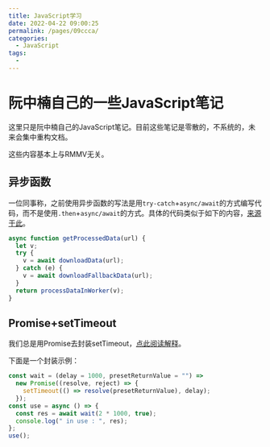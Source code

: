```yaml
---
title: JavaScript学习
date: 2022-04-22 09:00:25
permalink: /pages/09ccca/
categories: 
  - JavaScript
tags: 
  - 
---
```


# 阮中楠自己的一些JavaScript笔记
这里只是阮中楠自己的JavaScript笔记。目前这些笔记是零散的，不系统的，未来会集中重构文档。

这些内容基本上与RMMV无关。






## 异步函数
一位同事称，之前使用异步函数的写法是用`try-catch`+`async/await`的方式编写代码，而不是使用`.then`+`async/await`的方式。具体的代码类似于如下的内容，[来源于此](https://developer.mozilla.org/zh-CN/docs/Web/JavaScript/Reference/Statements/async_function#使用async函数重写_promise_链)。

``` js
async function getProcessedData(url) {
  let v;
  try {
    v = await downloadData(url);
  } catch (e) {
    v = await downloadFallbackData(url);
  }
  return processDataInWorker(v);
}
```


## Promise+setTimeout
我们总是用Promise去封装setTimeout，[点此阅读解释](https://developer.mozilla.org/zh-CN/docs/Web/JavaScript/Guide/Using_promises#在旧式回调_api_中创建_promise)。

下面是一个封装示例：
``` js
const wait = (delay = 1000, presetReturnValue = "") =>
  new Promise((resolve, reject) => {
    setTimeout(() => resolve(presetReturnValue), delay);
  });
const use = async () => {
  const res = await wait(2 * 1000, true);
  console.log(" in use : ", res);
};
use();
```

